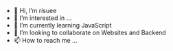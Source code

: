 - 👋 Hi, I’m risuee
- 👀 I’m interested in ...
- 🌱 I’m currently learning JavaScript
- 💞️ I’m looking to collaborate on Websites and Backend
- 📫 How to reach me ...

<!---
rosiee-sz/rosiee-sz is a ✨ special ✨ repository because its `README.md` (this file) appears on your GitHub profile.
You can click the Preview link to take a look at your changes.
--->
